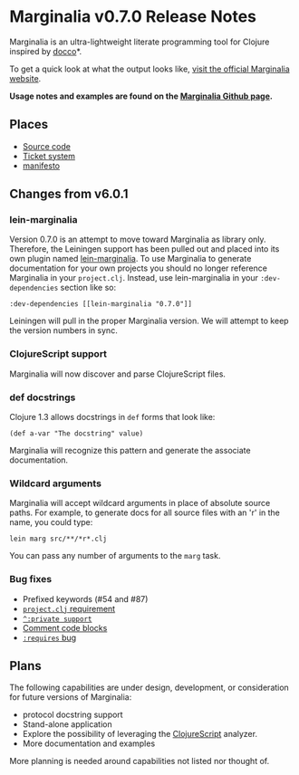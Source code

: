 Marginalia v0.7.0 Release Notes
===============================

Marginalia is an ultra-lightweight literate programming tool for Clojure inspired by [docco](http://jashkenas.github.com/docco/)*.

To get a quick look at what the output looks like, [visit the official Marginalia website](http://fogus.me/fun/marginalia/).

**Usage notes and examples are found on the [Marginalia Github page](https://github.com/clj-commons/marginalia).**

Places
------

* [Source code](https://github.com/clj-commons/marginalia)
* [Ticket system](https://github.com/clj-commons/marginalia/issues)
* [manifesto](http://blog.fogus.me/2011/01/05/the-marginalia-manifesto/)

Changes from v6.0.1
-------------------

### lein-marginalia

Version 0.7.0 is an attempt to move toward Marginalia as library only.  Therefore, the Leiningen support has been pulled out and placed into its own plugin named [lein-marginalia](https://github.com/fogus/lein-marginalia).  To use Marginalia to generate documentation for your own projects you should no longer reference Marginalia in your `project.clj`.  Instead, use lein-marginalia in your `:dev-dependencies` section like so:

    :dev-dependencies [[lein-marginalia "0.7.0"]]

Leiningen will pull in the proper Marginalia version.  We will attempt to keep the version numbers in sync.

### ClojureScript support

Marginalia will now discover and parse ClojureScript files.

### def docstrings

Clojure 1.3 allows docstrings in `def` forms that look like:

    (def a-var "The docstring" value)

Marginalia will recognize this pattern and generate the associate documentation.

### Wildcard arguments

Marginalia will accept wildcard arguments in place of absolute source paths.  For example, to generate docs for all source files with an 'r' in the name, you could type:

    lein marg src/**/*r*.clj

You can pass any number of arguments to the `marg` task.

### Bug fixes

* Prefixed keywords (#54 and #87)
* [`project.clj` requirement](https://github.com/clj-commons/marginalia/issues/20)
* [`^:private support`](https://github.com/clj-commons/marginalia/issues/49)
* [Comment code blocks](https://github.com/clj-commons/marginalia/issues/50)
* [`:requires` bug](https://github.com/clj-commons/marginalia/issues/55)


Plans
-----

The following capabilities are under design, development, or consideration for future versions of Marginalia:

* protocol docstring support
* Stand-alone application
* Explore the possibility of leveraging the [ClojureScript](https://github.com/clojure/clojurescript) analyzer.
* More documentation and examples

More planning is needed around capabilities not listed nor thought of.
